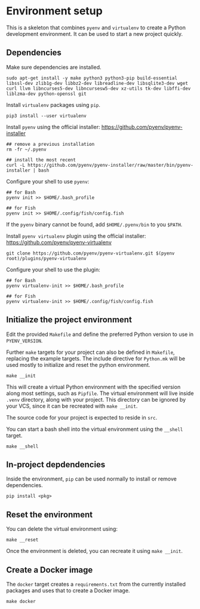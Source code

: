 # Environment setup

This is a skeleton that combines `pyenv` and `virtualenv` to create a Python development environment. It can be used to start a new project quickly.

## Dependencies

Make sure dependencies are installed.

    sudo apt-get install -y make python3 python3-pip build-essential libssl-dev zlib1g-dev libbz2-dev libreadline-dev libsqlite3-dev wget curl llvm libncurses5-dev libncursesw5-dev xz-utils tk-dev libffi-dev liblzma-dev python-openssl git

Install `virtualenv` packages using `pip`.

    pip3 install --user virtualenv

Install `pyenv` using the official installer: <https://github.com/pyenv/pyenv-installer>

    ## remove a previous installation
    rm -fr ~/.pyenv

    ## install the most recent
    curl -L https://github.com/pyenv/pyenv-installer/raw/master/bin/pyenv-installer | bash

Configure your shell to use `pyenv`:

    ## for Bash
    pyenv init >> $HOME/.bash_profile

    ## for Fish
    pyenv init >> $HOME/.config/fish/config.fish

If the `pyenv` binary cannot be found, add `$HOME/.pyenv/bin` to you `$PATH`.

Install `pyenv virtualenv` plugin using the official installer: <https://github.com/pyenv/pyenv-virtualenv>

    git clone https://github.com/pyenv/pyenv-virtualenv.git $(pyenv root)/plugins/pyenv-virtualenv

Configure your shell to use the plugin:

    ## for Bash
    pyenv virtualenv-init >> $HOME/.bash_profile

    ## for Fish
    pyenv virtualenv-init >> $HOME/.config/fish/config.fish

## Initialize the project environment

Edit the provided `Makefile` and define the preferred Python version to use in `PYENV_VERSION`.

Further `make` targets for your project can also be defined in `Makefile`, replacing the example targets. The include directive for `Python.mk` will be used mostly to initialize and reset the python environment.

    make __init

This will create a virtual Python environment with the specified version along most settings, such as `Pipfile`. The virtual environment will live inside `.venv` directory, along with your project. This directory can be ignored by your VCS, since it can be recreated with `make __init`.

The source code for your project is expected to reside in `src`.

You can start a bash shell into the virtual environment using the `__shell` target.

    make __shell

## In-project depdendencies

Inside the environment, `pip` can be used normally to install or remove dependencies.

    pip install <pkg>

## Reset the environment

You can delete the virtual environment using:

    make __reset

Once the environment is deleted, you can recreate it using `make __init`.

## Create a Docker image

The `docker` target creates a `requirements.txt` from the currently installed packages and uses that to create a Docker image.

    make docker
